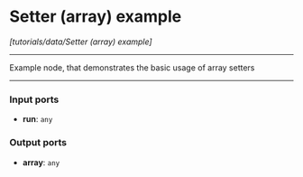 # Setter (array) example

_[tutorials/data/Setter (array) example]_

---

Example node, that demonstrates the basic usage of array setters<br>

---

### Input ports

* __run__: ` any `

### Output ports

* __array__: ` any `

